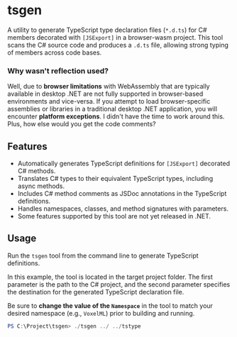 # tsgen

A utility to generate TypeScript type declaration files (`*.d.ts`) for C# members decorated with `[JSExport]` in a browser-wasm project. This tool scans the C# source code and produces a `.d.ts` file, allowing strong typing of members across code bases.

### Why wasn't reflection used?
Well, due to **browser limitations** with WebAssembly that are typically available in desktop .NET are not fully supported in browser-based environments and vice-versa. If you attempt to load browser-specific assemblies or libraries in a traditional desktop .NET application, you will encounter **platform exceptions**. I didn't have the time to work around this. Plus, how else would you get the code comments?

## Features
- Automatically generates TypeScript definitions for `[JSExport]` decorated C# methods.
- Translates C# types to their equivalent TypeScript types, including async methods.
- Includes C# method comments as JSDoc annotations in the TypeScript definitions.
- Handles namespaces, classes, and method signatures with parameters.
- Some features supported by this tool are not yet released in .NET.

## Usage

Run the `tsgen` tool from the command line to generate TypeScript definitions.

In this example, the tool is located in the target project folder. The first parameter is the path to the C# project, and the second parameter specifies the destination for the generated TypeScript declaration file.

Be sure to **change the value of the `Namespace`** in the tool to match your desired namespace (e.g., `VoxelML`) prior to building and running.

```powershell
PS C:\Project\tsgen> ./tsgen ../ ../tstype
```
